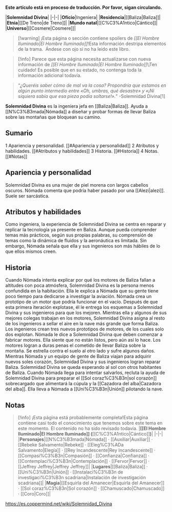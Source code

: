 **Este artículo está en proceso de traducción. Por favor, sigan circulando.**


|**Solemnidad Divina**|
|-|-|
|**Oficio**|Ingeniera|
|**Residencia**|[[Baliza\|Baliza]]|
|**Etnia**|[[De Treno\|de Treno]]|
|**Mundo natal**|[[C%C3%A1ntico\|Cántico]]|
|**Universo**|[[Cosmere\|Cosmere]]|

> [!warning] ¡Esta página o sección contiene spoilers de *[[El Hombre Iluminado\|El Hombre Iluminado]]*!Esta información destripa elementos de la trama.  Ándese con ojo si no ha leido este libro.

> [!info] Parece que esta página necesita actualizarse con nueva información de *[[El Hombre Iluminado\|El Hombre Iluminado]]*!¡Ten cuidado! Es posible que en su estado, no contenga toda la información adicional todavía.

>“*¿Queréis saber cómo de mal va la cosa? Propondría que estamos en algún punto intermedio entre «Oh, umbras, qué desastre» y «¡Ni siquiera sabía que esa pieza podía soltarse!».*”
\-Solemnidad Divina[1]


**Solemnidad Divina** es la ingeniera jefa en [[Baliza\|Baliza]]. Ayuda a [[N%C3%B3mada\|Nómada]] a diseñar y probar formas de llevar Baliza sobre las montañas que bloquean su camino.

## Sumario

1 Apariencia y personalidad. [[#Apariencia y personalidad]] 
2 Atributos y habilidades. [[#Atributos y habilidades]] 
3 Historia. [[#Historia]] 
4 Notas. [[#Notas]] 


## Apariencia y personalidad
Solemnidad Divina es una mujer de piel morena con largos cabellos oscuros. Nómada comenta que podría haber pasado por una [[Alezi\|alezi]]. Suele ser sarcástica.

## Atributos y habilidades
Como ingeniera, la experiencia de Solemnidad Divina se centra en reparar y replicar la tecnología ya presente en Baliza. Aunque pueda comprender temas más prácticos, según sus propias palabras, su comprensión de temas como la dinámica de fluidos y la aeronáutica es limitada. Sin embargo, Nómada señala que ella y sus ingenieros son más hábiles de lo que ellos mismos creen.

## Historia
Cuando Nómada intenta explicar por qué los motores de Baliza fallan a altitudes con poca atmósfera, Solemnidad Divina es la persona menos confundida en la habitación. Ella le explica a Nómada que su gente tiene poco tiempo para dedicarse a investigar la aviación.
Nómada crea un prototipo de un motor que podría funcionar en el vacío. Después de que esta primera iteración explotase, él le entrega los esquemas a Solemnidad Divina y sus ingenieros para que los mejoren. Mientras ella y algunos de sus mejores colegas trabajan en los motores, Solemnidad Divina asigna al resto de los ingenieros a sellar el aire en la nave más grande que forma Baliza. Los ingenieros crean tres nuevos prototipos de motores, de los cuales solo dos explotan.
Nómada le dice a Solemnidad Divina que deben comenzar a fabricar motores. Ella siente que no están listos, pero aún así lo hace. Los motores logran a duras penas el cometido de llevar Baliza sobre la montaña. Se estrella contra el suelo al otro lado y sufre algunos daños. Mientras Nómada y un equipo de gente de Baliza viajan para adquirir nuevos soles corazón, Solemnidad Divina y sus ingenieros logran reparar Baliza.
Solemnidad Divina se queda esperando al sol con otros habitantes de Baliza. Cuando Nómada llega para intentar salvarlos, recluta la ayuda de Solemnidad Divina para preparar el [[Sol coraz%C3%B3n\|sol corazón]] sobrecargado que alimentará la cúpula y la [[Cazadora del alba\|Cazadora del alba]]. Ella lleva a Nómada a [[Uni%C3%B3n\|Unión]] pilotando la nave.

## Notas

> [!info] ¡Esta página está probablemente completa!Esta página contiene casi todo el conocimiento que tenemos sobre este tema en este momento.
El contenido no ha sido revisado todavía.
|**[[El Hombre Iluminado\|El Hombre Iluminado]] (**[[C%C3%A1ntico\|Cántico]]**)**|
|-|-|
|**Personajes**|[[N%C3%B3mada\|Nómada]] · [[Auxiliar\|Auxiliar]] · [[Rebeke Salvamento\|Rebeke]] · [[Eleg%C3%ADa Salvamento\|Elegía]] · [[Rey Incandescente\|Rey Incandescente]] · [[Compasi%C3%B3n\|Compasión]] · [[Confianza\|Confianza]] · [[Contemplaci%C3%B3n\|Contemplación]] · [[Fervor\|Fervor]] · [[Jeffrey Jeffrey\|Jeffrey Jeffrey]]|
|**Lugares**|[[Baliza\|Baliza]] · [[Uni%C3%B3n\|Unión]] · [[Instalaci%C3%B3n de investigaci%C3%B3n scadriana\|Instalación de investigación scadriana]]|
|**Magia**|[[Esquirla del Amanecer\|Esquirla del Amanecer]] · [[Sol coraz%C3%B3n\|Sol corazón]] · [[Chamuscado\|Chamuscado]] · [[Coro\|Coro]]|



https://es.coppermind.net/wiki/Solemnidad_Divina